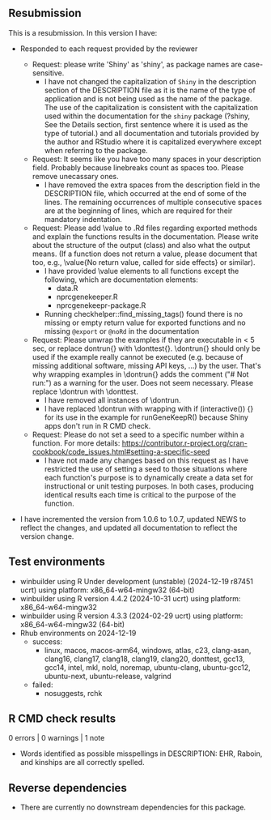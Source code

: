 ## Resubmission
This is a resubmission. In this version I have:

* Responded to each request provided by the reviewer
  - Request: please write 'Shiny' as 'shiny', as package names are 
    case-sensitive.
    -   I have not changed the capitalization of `Shiny` in the description 
        section of the DESCRIPTION file as it is the name of the type of 
        application and is not being used as the name of the package. The use
        of the capitalization is consistent with the capitalization used within
        the documentation for the `shiny` package (?shiny, See the Details 
        section, first sentence where it is used as the type of tutorial.) 
        and all documentation and tutorials provided by the author and RStudio
        where it is capitalized everywhere except when referring to the package.
  - Request: It seems like you have too many spaces in your description field. 
    Probably because linebreaks count as spaces too. Please remove unecassary 
    ones.
    -  I have removed the extra spaces from the description field in the 
       DESCRIPTION file, which occurred at the end of some of the lines. The 
       remaining occurrences of multiple consecutive spaces are at the
       beginning of lines, which are required for their mandatory indentation.
  - Request: Please add \value to .Rd files regarding exported methods and
    explain the functions results in the documentation. Please write about the
    structure of the output (class) and also what the output means. (If a
    function does not return a value, please document that too, e.g.,
    \value{No return value, called for side effects} or similar).
    -  I have provided \value elements to all functions except the following,
       which are documentation elements:
       - data.R
       - nprcgenekeeper.R
       - nprcgenekeepr-package.R
    -  Running checkhelper::find_missing_tags() found there is no missing or
       empty return value for exported functions and no missing `@export` or 
       `@noRd` in the documentation
  - Request: Please unwrap the examples if they are executable in < 5 sec, or
    replace dontrun{} with \donttest{}.
    \dontrun{} should only be used if the example really cannot be executed
    (e.g. because of missing additional software, missing API keys, ...) by the
    user. That's why wrapping examples in \dontrun{} adds the comment 
    ("# Not run:") as a warning for the user. Does not seem necessary. 
    Please replace \dontrun with \donttest.
    -   I have removed all instances of \dontrun.
    -   I have replaced \dontrun with wrapping with if (interactive()) {} for 
        its use in the example for runGeneKeepR() because Shiny apps don't run 
        in R CMD check.
  - Request: Please do not set a seed to a specific number within a function.
    For more details: <https://contributor.r-project.org/cran-cookbook/code_issues.html#setting-a-specific-seed>
    -  I have not made any changes based on this request as I have restricted 
       the use of setting a seed to those situations where each function's 
       purpose is to dynamically create a data set for instructional or unit 
       testing purposes. In both cases, producing identical results each time
       is critical to the purpose of the function.

* I have incremented the version from 1.0.6 to 1.0.7, updated NEWS to reflect
  the changes, and updated all documentation to reflect the version change.

## Test environments
* winbuilder using R Under development (unstable) (2024-12-19 r87451 ucrt)
  using platform: x86_64-w64-mingw32 (64-bit)
* winbuilder using R version 4.4.2 (2024-10-31 ucrt)
  using platform: x86_64-w64-mingw32
* winbuilder using R version 4.3.3 (2024-02-29 ucrt)
  using platform: x86_64-w64-mingw32 (64-bit)
* Rhub environments on 2024-12-19
  * success:
    * linux, macos, macos-arm64, windows, atlas, c23, clang-asan, 
      clang16, clang17, clang18, clang19, clang20, donttest, 
      gcc13, gcc14, intel, mkl, nold, noremap, ubuntu-clang, 
      ubuntu-gcc12, ubuntu-next, ubuntu-release, valgrind
  * failed:
    * nosuggests, rchk
    
## R CMD check results
0 errors | 0 warnings | 1 note

* Words identified as possible misspellings in DESCRIPTION: EHR, Raboin, and 
  kinships are all correctly spelled.
   
## Reverse dependencies

* There are currently no downstream dependencies for this package.


